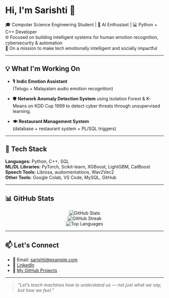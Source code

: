 # Hi, I'm Sarishti 👋

🎓 Computer Science Engineering Student | 🤖 AI Enthusiast | 💻 Python + C++ Developer  
🌐 Focused on building intelligent systems for human emotion recognition, cybersecurity & automation  
🚀 On a mission to make tech emotionally intelligent and socially impactful

---

## 💡 What I'm Working On

- 🎙️ **Indic Emotion Assistant**  
  (Telugu + Malayalam audio emotion recognition)

- 🛡️ **Network Anomaly Detection System** using Isolation Forest & K-Means on KDD Cup 1999 to detect cyber threats through unsupervised learning.

- 🍽️ **Restaurant Management System**  
  (database + restaurant system + PL/SQL triggers)
---

## 🧠 Tech Stack

**Languages:** Python, C++, SQL  
**ML/DL Libraries:** PyTorch, Scikit-learn, XGBoost, LightGBM, CatBoost  
**Speech Tools:** Librosa, audiomentations, Wav2Vec2  
**Other Tools:** Google Colab, VS Code, MySQL, GitHub

---

## 📊 GitHub Stats

<p align="center">
  <img src="https://github-readme-stats.vercel.app/api?username=sarishti845&show_icons=true&theme=radical" alt="GitHub Stats" />
  <br>
  <img src="https://github-readme-streak-stats.herokuapp.com?user=sarishti845&theme=radical&hide_border=false" alt="GitHub Streak" />
  <br>
  <img src="https://github-readme-stats.vercel.app/api/top-langs/?username=sarishti845&layout=compact&theme=radical" alt="Top Languages" />
</p>

---

## 📫 Let's Connect

- 💌 Email: sarishti@example.com  
- 💼 [LinkedIn](https://www.linkedin.com/in/sarishti-35b57b322/)  
- 🧠 [My GitHub Projects](https://github.com/sarishti-dev?tab=repositories)

---

> *“Let’s teach machines how to understand us — not just what we say, but how we feel.”*
